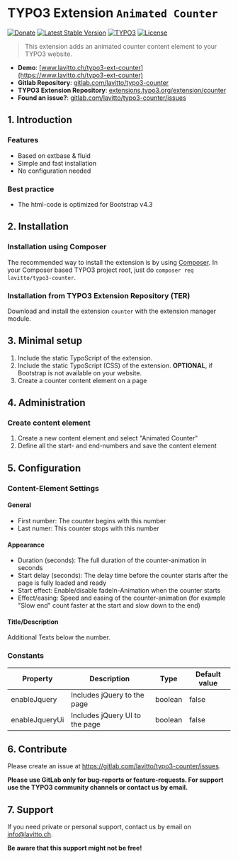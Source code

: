 # TYPO3 Extension `Animated Counter`

[![Donate](https://img.shields.io/badge/Donate-PayPal-green.svg?style=for-the-badge)](https://paypal.me/pmlavitto)
[![Latest Stable Version](https://img.shields.io/packagist/v/lavitto/typo3-counter?style=for-the-badge)](https://packagist.org/packages/lavitto/typo3-counter)
[![TYPO3](https://img.shields.io/badge/TYPO3-counter-%23f49700?style=for-the-badge)](https://extensions.typo3.org/extension/counter/)
[![License](https://img.shields.io/packagist/l/lavitto/typo3-counter?style=for-the-badge)](https://packagist.org/packages/lavitto/typo3-counter)

> This extension adds an animated counter content element to your TYPO3 website.

- **Demo**: [www.lavitto.ch/typo3-ext-counter](https://www.lavitto.ch/typo3-ext-counter)
- **Gitlab Repository**: [gitlab.com/lavitto/typo3-counter](https://gitlab.com/lavitto/typo3-counter)
- **TYPO3 Extension Repository**: [extensions.typo3.org/extension/counter](https://extensions.typo3.org/extension/counter/)
- **Found an issue?**: [gitlab.com/lavitto/typo3-counter/issues](https://gitlab.com/lavitto/typo3-counter/issues)

## 1. Introduction

### Features

- Based on extbase & fluid
- Simple and fast installation
- No configuration needed

### Best practice

- The html-code is optimized for Bootstrap v4.3

## 2. Installation

### Installation using Composer

The recommended way to install the extension is by using [Composer](https://getcomposer.org/). In your Composer based 
TYPO3 project root, just do `composer req lavitto/typo3-counter`.

### Installation from TYPO3 Extension Repository (TER)

Download and install the extension `counter` with the extension manager module.

## 3. Minimal setup

1)  Include the static TypoScript of the extension.
2)  Include the static TypoScript (CSS) of the extension. **OPTIONAL**, if Bootstrap is not available on your website. 
3)  Create a counter content element on a page

## 4. Administration

### Create content element

1)  Create a new content element and select "Animated Counter"
2)  Define all the start- and end-numbers and save the content element

## 5. Configuration

### Content-Element Settings

#### General
* First number: The counter begins with this number
* Last numer: This counter stops with this number

#### Appearance
* Duration (seconds): The full duration of the counter-animation in seconds
* Start delay (seconds): The delay time before the counter starts after the page is fully loaded and ready
* Start effect: Enable/disable fadeIn-Animation when the counter starts
* Effect/easing: Speed and easing of the counter-animation (for example "Slow end" count faster at the start and slow down to the end)

#### Title/Description
Additional Texts below the number.

### Constants

| Property           | Description                                    | Type      | Default value   |
| ------------------ | ---------------------------------------------- | --------- | --------------- |
| enableJquery       | Includes jQuery to the page                    | boolean   | false           |
| enableJqueryUi     | Includes jQuery UI to the page                 | boolean   | false           |

## 6. Contribute

Please create an issue at https://gitlab.com/lavitto/typo3-counter/issues.

**Please use GitLab only for bug-reports or feature-requests. For support use the TYPO3 community channels or contact us by email.**

## 7. Support

If you need private or personal support, contact us by email on [info@lavitto.ch](mailto:info@lavitto.ch). 

**Be aware that this support might not be free!**
